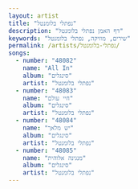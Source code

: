 ```yaml
---
layout: artist
title: "נפתלי בלומנטל"
description: "דף האמן נפתלי בלומנטל"
keywords: "שירים, מוזיקה, נפתלי בלומנטל"
permalink: /artists/נפתלי-בלומנטל/
songs:
  - number: "48082"
    name: "All In"
    album: "סינגלים"
    artist: "נפתלי בלומנטל"
  - number: "48083"
    name: "חיי עולם"
    album: "סינגלים"
    artist: "נפתלי בלומנטל"
  - number: "48084"
    name: "יש מלאך"
    album: "סינגלים"
    artist: "נפתלי בלומנטל"
  - number: "48085"
    name: "מנגינה אלוהית"
    album: "סינגלים"
    artist: "נפתלי בלומנטל"
---
```

